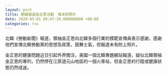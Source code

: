 ```yaml
---
layout: post
title: 朝媒報道金正恩活動　惟未附照片
date: 2020-05-01 09:47:29.000000000 +08:00
categories: rss
---
```


北韓《勞動新聞》報道，領袖金正恩向北韓多個行業的模範宣傳員表示感謝，感謝他們宣傳北韓勞動黨的思想及政策，鼓舞士氣，但報道未有附上照片。

金正恩的健康問題近日引起外界關注，美國一個北韓專題網站報道，疑似北韓領袖金正恩的專列，仍然停在江原道元山地區的一個火車站，但金正恩的行蹤或健康狀態仍然成迷。
